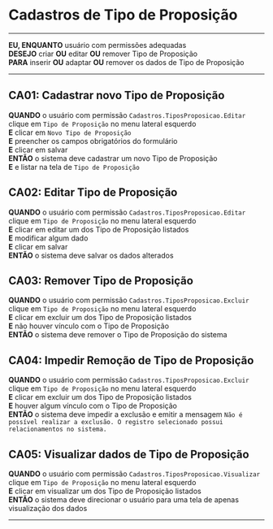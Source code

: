 # Cadastros de Tipo de Proposição

---

**EU, ENQUANTO** usuário com permissões adequadas\
**DESEJO** criar **OU** editar **OU** remover Tipo de Proposição\
**PARA** inserir **OU** adaptar **OU** remover os dados de Tipo de Proposição

---

## CA01: Cadastrar novo Tipo de Proposição

**QUANDO** o usuário com permissão `Cadastros.TiposProposicao.Editar` clique em `Tipo de Proposição` no menu lateral esquerdo\
**E** clicar em `Novo Tipo de Proposição`\
**E** preencher os campos obrigatórios do formulário\
**E** clicar em salvar\
**ENTÃO** o sistema deve cadastrar um novo Tipo de Proposição\
**E** e listar na tela de `Tipo de Proposição`

## CA02: Editar Tipo de Proposição

**QUANDO** o usuário com permissão `Cadastros.TiposProposicao.Editar` clique em `Tipo de Proposição` no menu lateral esquerdo\
**E** clicar em editar um dos Tipo de Proposição listados\
**E** modificar algum dado\
**E** clicar em salvar\
**ENTÃO** o sistema deve salvar os dados alterados

## CA03: Remover Tipo de Proposição

**QUANDO** o usuário com permissão `Cadastros.TiposProposicao.Excluir` clique em `Tipo de Proposição` no menu lateral esquerdo\
**E** clicar em excluir um dos Tipo de Proposição listados\
**E** não houver vínculo com o Tipo de Proposição\
**ENTÃO** o sistema deve remover o Tipo de Proposição do sistema

## CA04: Impedir Remoção de Tipo de Proposição

**QUANDO** o usuário com permissão `Cadastros.TiposProposicao.Excluir` clique em `Tipo de Proposição` no menu lateral esquerdo\
**E** clicar em excluir um dos Tipo de Proposição listados\
**E** houver algum vínculo com o Tipo de Proposição\
**ENTÃO** o sistema deve impedir a exclusão e emitir a mensagem `Não é possível realizar a exclusão. O registro selecionado possui relacionamentos no sistema.`

## CA05: Visualizar dados de Tipo de Proposição

**QUANDO** o usuário com permissão `Cadastros.TiposProposicao.Visualizar` clique em `Tipo de Proposição` no menu lateral esquerdo\
**E** clicar em visualizar um dos Tipo de Proposição listados\
**ENTÃO** o sistema deve direcionar o usuário para uma tela de apenas visualização dos dados

---
